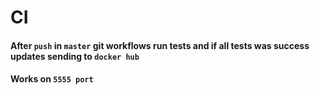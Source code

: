 # CI
#### After `push` in `master` git workflows run tests and if all tests was success updates sending to `docker hub` 
#### Works on `5555 port`
